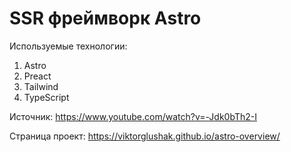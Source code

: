 # SSR фреймворк Astro


Используемые технологии:
1) Astro
2) Preact
3) Tailwind
4) TypeScript

Источник: https://www.youtube.com/watch?v=-Jdk0bTh2-I

Страница проект: https://viktorglushak.github.io/astro-overview/
